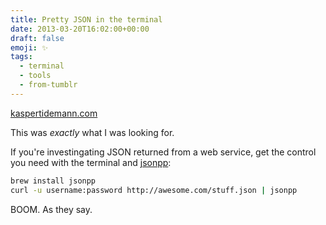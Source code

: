 ```yaml
---
title: Pretty JSON in the terminal
date: 2013-03-20T16:02:00+00:00
draft: false
emoji: ✨
tags:
  - terminal
  - tools
  - from-tumblr
---
```


[kaspertidemann.com](https://web.archive.org/web/20141024021149/http://www.kaspertidemann.com/pretty-printing-json-in-the-terminal/)

This was _exactly_ what I was looking for.

If you're investingating JSON returned from a web service, get the control you need with the terminal and [jsonpp](https://github.com/jmhodges/jsonpp):

```sh
brew install jsonpp
curl -u username:password http://awesome.com/stuff.json | jsonpp 
```

BOOM. As they say.
